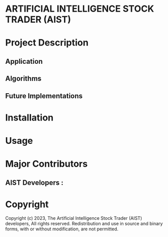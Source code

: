 # ARTIFICIAL INTELLIGENCE STOCK TRADER (AIST)

# Project Description

## Application

## Algorithms

## Future Implementations

# Installation

# Usage

# Major Contributors

## AIST Developers :

# Copyright

Copyright (c) 2023, The Artificial Intelligence Stock Trader (AIST) developers, All rights reserved.
Redistribution and use in source and binary forms, with or without modification, are not permitted.
